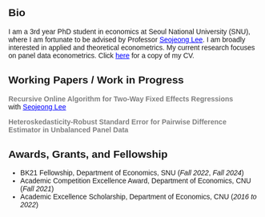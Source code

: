 <style>
  body {
    font-family: Arial, sans-serif;
  }
  a {
    color: blue;
  }
</style>

## Bio
I am a 3rd year PhD student in economics at Seoul National University (SNU), where I am fortunate to be advised by Professor [Seojeong Lee](https://sites.google.com/site/misspecifiedjay/). I am broadly interested in applied and theoretical econometrics. My current research focuses on panel data econometrics. Click [here](https://drive.google.com/file/d/1QgjoV65MqvTNHmhO82AL7BJJ72KxK_q3/view?usp=share_link) for a copy of my CV.

## Working Papers / Work in Progress

**<span style="font-family: Arial, sans-serif; color: gray;">Recursive Online Algorithm for Two-Way Fixed Effects Regressions</span>**  
with 
<a href="https://sites.google.com/site/misspecifiedjay/">Seojeong Lee</a><br />

**<span style="font-family: Arial, sans-serif; color: gray;">Heteroskedasticity-Robust Standard Error for Pairwise Difference Estimator in Unbalanced Panel Data</span>**

## Awards, Grants, and Fellowship
- BK21 Fellowship, Department of Economics, SNU (_Fall 2022_, _Fall 2024_)
- Academic Competition Excellence Award, Department of Economics, CNU (_Fall 2021_)
- Academic Excellence Scholarship, Department of Economics, CNU (_2016 to 2022_)
